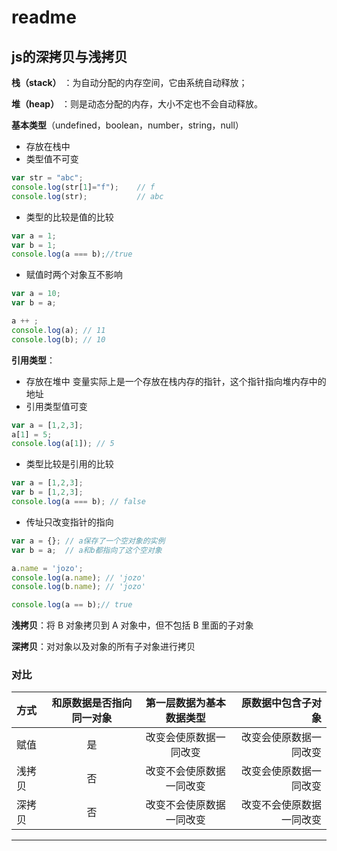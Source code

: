# readme

## js的深拷贝与浅拷贝

**栈（stack）** ：为自动分配的内存空间，它由系统自动释放；

**堆（heap）** ：则是动态分配的内存，大小不定也不会自动释放。

**基本类型**（undefined，boolean，number，string，null）

- 存放在栈中
- 类型值不可变

```javascript
var str = "abc";
console.log(str[1]="f");    // f
console.log(str);           // abc
```

- 类型的比较是值的比较

```javascript
var a = 1;
var b = 1;
console.log(a === b);//true
```

- 赋值时两个对象互不影响

```javascript
var a = 10;
var b = a;

a ++ ;
console.log(a); // 11
console.log(b); // 10
```

**引用类型**：

- 存放在堆中  变量实际上是一个存放在栈内存的指针，这个指针指向堆内存中的地址
- 引用类型值可变

```javascript
var a = [1,2,3];
a[1] = 5;
console.log(a[1]); // 5
```

- 类型比较是引用的比较

```javascript
var a = [1,2,3];
var b = [1,2,3];
console.log(a === b); // false
```

- 传址只改变指针的指向

```javascript
var a = {}; // a保存了一个空对象的实例
var b = a;  // a和b都指向了这个空对象

a.name = 'jozo';
console.log(a.name); // 'jozo'
console.log(b.name); // 'jozo'

console.log(a == b);// true
```

**浅拷贝**：将 B 对象拷贝到 A 对象中，但不包括 B 里面的子对象

**深拷贝**：对对象以及对象的所有子对象进行拷贝

### 对比

| 方式   | 和原数据是否指向同一对象 | 第一层数据为基本数据类型 |       原数据中包含子对象 |
| :----- | :----------------------: | :----------------------: | -----------------------: |
| 赋值   |            是            |  改变会使原数据一同改变  |   改变会使原数据一同改变 |
| 浅拷贝 |            否            | 改变不会使原数据一同改变 |   改变会使原数据一同改变 |
| 深拷贝 |            否            | 改变不会使原数据一同改变 | 改变不会使原数据一同改变 |

-----
